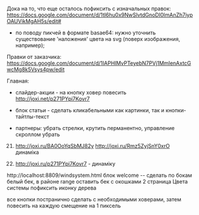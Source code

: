 Дока на то, что еще осталось пофиксить с изначальных правок:
https://docs.google.com/document/d/1tI6hu0x9NwSlvtdGnoDI0lmAnZh7iypOAUVikMgAH5s/edit#


- по поводу пикчей в формате basae64: нужно уточнить существование 'наложения' цвета на svg (поверх изображения, например);


Правки от заказчика:
https://docs.google.com/document/d/1IAPHIMvPTeyebN7PVj1MmIenAxtcGwcMg8k5Vsys4pw/edit



Главная:
- слайдер-акции - на кнопку ховер повесить http://joxi.net/p271PYpi7Kovr7
- блок статьи - сделать кликабельными как картинки, так и кнопки-тайтлы-текст

- партнеры: убрать стрелки, крутить перманентно, управление скроллом убрать

21. http://joxi.ru/BA0OoYqSbMJ82y
http://joxi.ru/Rmz5ZyjSnY0xrO
динаміка

22. http://joxi.ru/p271PYpi7Kovr7 - динаміку


http://localhost:8809/windsystem.html
  блок welcome -- сделать по бокам белый бек, в районе range оставить бек с окошками
  2 страница Цвета системы пофиксить иконку дерева

все кнопки постранично сделать с необходимыми ховерами, затем повесить на каждую смещение на 1 пиксель
